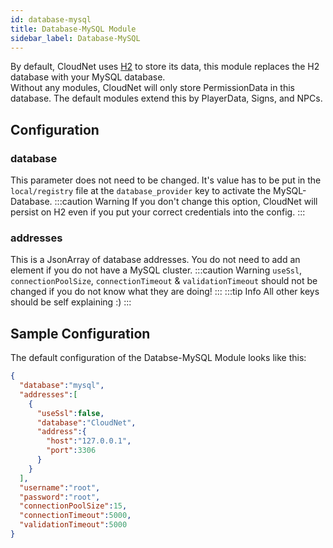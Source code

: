 ```yaml
---
id: database-mysql
title: Database-MySQL Module
sidebar_label: Database-MySQL
---
```


By default, CloudNet uses [H2](https://h2database.com/) to store its data, this module replaces the H2 database with your MySQL database.  
Without any modules, CloudNet will only store PermissionData in this database. The default modules extend this by PlayerData, Signs, and NPCs.
## Configuration
### database
This parameter does not need to be changed. It's value has to be put in the `local/registry` file at the `database_provider` key to activate the MySQL-Database.
:::caution Warning
If you don't change this option, CloudNet will persist on H2 even if you put your correct credentials into the config.
:::
### addresses
This is a JsonArray of database addresses. You do not need to add an element if you do not have a MySQL cluster.
:::caution Warning
`useSsl`, `connectionPoolSize`, `connectionTimeout` & `validationTimeout` should not be changed if you do not know what they are doing!
:::
:::tip Info
All other keys should be self explaining :)
:::
## Sample Configuration
The default configuration of the Databse-MySQL Module looks like this:
```json
{
  "database":"mysql",
  "addresses":[
    {
      "useSsl":false,
      "database":"CloudNet",
      "address":{
        "host":"127.0.0.1",
        "port":3306
      }
    }
  ],
  "username":"root",
  "password":"root",
  "connectionPoolSize":15,
  "connectionTimeout":5000,
  "validationTimeout":5000
}
```